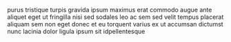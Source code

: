 purus tristique turpis gravida ipsum maximus erat commodo augue ante aliquet
eget ut fringilla nisi sed sodales leo ac sem sed velit tempus placerat aliquam
sem non eget donec et eu torquent varius ex ut accumsan dictumst nunc lacinia
dolor ligula ipsum sit idpellentesque